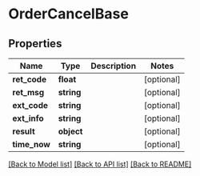# OrderCancelBase

## Properties
Name | Type | Description | Notes
------------ | ------------- | ------------- | -------------
**ret_code** | **float** |  | [optional] 
**ret_msg** | **string** |  | [optional] 
**ext_code** | **string** |  | [optional] 
**ext_info** | **string** |  | [optional] 
**result** | **object** |  | [optional] 
**time_now** | **string** |  | [optional] 

[[Back to Model list]](../README.md#documentation-for-models) [[Back to API list]](../README.md#documentation-for-api-endpoints) [[Back to README]](../README.md)


